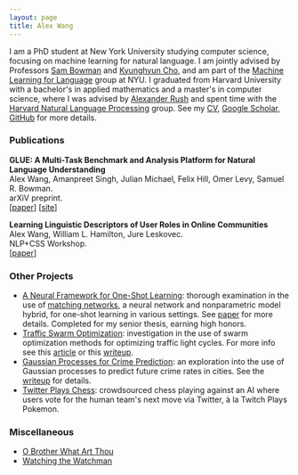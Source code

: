 ```yaml
---
layout: page
title: Alex Wang
---
```


I am a PhD student at New York University studying computer science, focusing on machine learning for natural language.
I am jointly advised by Professors [Sam Bowman](https://www.nyu.edu/projects/bowman/) and [Kyunghyun Cho](http://www.kyunghyuncho.me/), and am part of the [Machine Learning for Language](https://wp.nyu.edu/ml2/) group at NYU.
I graduated from Harvard University with a bachelor's in applied mathematics and a master's in computer science, where I was advised by [Alexander Rush](http://nlp.seas.harvard.edu/rush.html) and spent time with the [Harvard Natural Language Processing](http://nlp.seas.harvard.edu/) group.
See my [CV](/static/CV-08-18-2018.pdf), [Google Scholar](https://scholar.google.com/citations?view_op=list_works&hl=en&user=7lSuRloAAAAJ), [GitHub](https://github.com/W4ngatang) for more details.

### Publications

**GLUE: A Multi-Task Benchmark and Analysis Platform for Natural Language Understanding** <br/>
Alex Wang, Amanpreet Singh, Julian Michael, Felix Hill, Omer Levy, Samuel R. Bowman. <br/>
arXiV preprint. <br/>
\[[paper](https://arxiv.org/abs/1804.07461)\] \[[site](https://gluebenchmark.com/)\]

**Learning Linguistic Descriptors of User Roles in Online Communities** <br/>
Alex Wang, William L. Hamilton, Jure Leskovec.  <br/>
NLP+CSS Workshop. <br/>
\[[paper](https://arxiv.org/abs/1804.07461)\]

### Other Projects

- [A Neural Framework for One-Shot Learning](https://github.com/W4ngatang/MatchingNets): thorough examination in the use of [matching networks](https://arxiv.org/abs/1606.04080), a neural network and nonparametric model hybrid, for one-shot learning in various settings. See [paper](/static/thesis.pdf) for more details. Completed for my senior thesis, earning high honors.
- [Traffic Swarm Optimization](https://github.com/W4ngatang/TrafficSwarmOptimization): investigation in the use of swarm optimization methods for optimizing traffic light cycles. For more info see this [article](https://www.seas.harvard.edu/news/2016/06/ants-go-marching-on-to-optimize-traffic-lights) or this [writeup](/static/swarm-optimization-traffic.pdf).
- [Gaussian Processes for Crime Prediction](https://github.com/kandluis/crime-prediction): an exploration into the use of Gaussian processes to predict future crime rates in cities. See the [writeup](/static/gaussian-processes-crime.pdf) for details.
- [Twitter Plays Chess](https://github.com/mgentili/TwitterPlaysChess): crowdsourced chess playing against an AI where users vote for the human team's next move via Twitter, &agrave; la Twitch Plays Pokemon.

### Miscellaneous

- [O Brother What Art Thou](https://vimeo.com/206087559)
- [Watching the Watchman](http://harvardpolitics.com/united-states/watching-watchman/)
